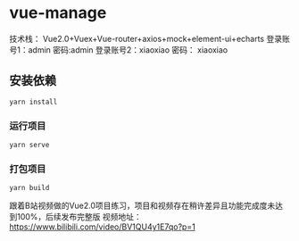 # vue-manage

技术栈： Vue2.0+Vuex+Vue-router+axios+mock+element-ui+echarts
登录账号1：admin 密码:admin
登录账号2：xiaoxiao 密码： xiaoxiao

## 安装依赖
```
yarn install
```

### 运行项目
```
yarn serve
```

### 打包项目
```
yarn build
```

跟着B站视频做的Vue2.0项目练习，项目和视频存在稍许差异且功能完成度未达到100%，后续发布完整版
视频地址：https://www.bilibili.com/video/BV1QU4y1E7qo?p=1
